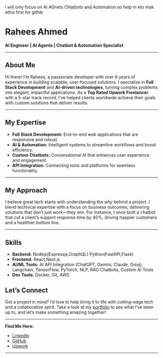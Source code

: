 i will only focus on AI AGnets CHatbots and Automation so help m eto mak ethis first for githib
# Rahees Ahmed

**AI Engineer | AI Agents | Chatbot & Automation Specialist**

---

## About Me

Hi there! I’m Rahees, a passionate developer with over 6 years of experience in building scalable, user-focused solutions. I specialize in **Full Stack Development** and **AI-driven technologies**, turning complex problems into elegant, impactful applications. As a **Top Rated Upwork Freelancer** with a 5-star track record, I’ve helped clients worldwide achieve their goals with custom solutions that deliver results.

---

## My Expertise

- **Full Stack Development:** End-to-end web applications that are responsive and robust.  
- **AI & Automation:** Intelligent systems to streamline workflows and boost efficiency.  
- **Custom Chatbots:** Conversational AI that enhances user experience and engagement.  
- **API Integration:** Connecting tools and platforms for seamless functionality.  

---

## My Approach

I believe great tech starts with understanding the *why* behind a project. I blend technical expertise with a focus on business outcomes, delivering solutions that don’t just work—they *win*. For instance, I once built a chatbot that cut a client’s support response time by 40%, driving happier customers and a healthier bottom line.

---

## Skills

- **Backend:** Nodejs(Expressjs,GraphQL) Python(FastAPI,Flask) 
- **Frontend:** React,Next.js  
- **AI/ML Tools:** AI API Integration (ChatGPT, Gemini, Claude, Groq), Langchain, TensorFlow, PyTorch, NLP, RAG Chatbots, Custom AI Tools  
- **Dev Tools:** Docker, Git, AWS



## Let’s Connect

Got a project in mind? I’d love to help bring it to life with cutting-edge tech and a collaborative spirit. Take a look at my [portfolio](https://raheesahmed.vercel.app/) to see what I’ve been up to, and let’s make something amazing together!

---

**Find Me Here:**  
- [LinkedIn](https://linkedin.com/in/raheesahmed)  
- [GitHub](https://github.com/raheesahmed)  
- [Upwork](https://upwork.com/freelancers/raheesahmed)  

---
